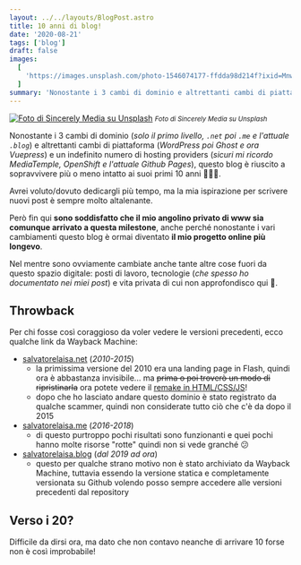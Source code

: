 ```yaml
---
layout: ../../layouts/BlogPost.astro
title: 10 anni di blog!
date: '2020-08-21'
tags: ['blog']
draft: false
images:
  [
    'https://images.unsplash.com/photo-1546074177-ffdda98d214f?ixid=MnwxMjA3fDB8MHxwaG90by1wYWdlfHx8fGVufDB8fHx8&ixlib=rb-1.2.1&auto=format&fit=crop&w=1200&q=80',
  ]
summary: 'Nonostante i 3 cambi di dominio e altrettanti cambi di piattaforma e un indefinito numero di hosting providers, questo blog è riuscito a sopravvivere più o meno intatto ai suoi primi 10 anni 🥳🎊🎉.'
---
```


[![Foto di Sincerely Media su Unsplash](https://images.unsplash.com/photo-1546074177-ffdda98d214f?ixid=MnwxMjA3fDB8MHxwaG90by1wYWdlfHx8fGVufDB8fHx8&ixlib=rb-1.2.1&auto=format&fit=crop&w=967&q=80)](https://unsplash.com/@sincerelymedia) <small>_Foto di Sincerely Media su Unsplash_</small>

Nonostante i 3 cambi di dominio (_solo il primo livello, `.net` poi `.me` e l'attuale `.blog`_) e altrettanti cambi di piattaforma (_WordPress poi Ghost e ora Vuepress_) e un indefinito numero di hosting providers (_sicuri mi ricordo MediaTemple, OpenShift e l'attuale Github Pages_), questo blog è riuscito a sopravvivere più o meno intatto ai suoi primi 10 anni 🥳🎊🎉.

Avrei voluto/dovuto dedicargli più tempo, ma la mia ispirazione per scrivere nuovi post è sempre molto altalenante.

Però fin qui **sono soddisfatto che il mio angolino privato di www sia comunque arrivato a questa milestone**, anche perché nonostante i vari cambiamenti questo blog è ormai diventato **il mio progetto online più longevo**.

Nel mentre sono ovviamente cambiate anche tante altre cose fuori da questo spazio digitale: posti di lavoro, tecnologie (_che spesso ho documentato nei miei post_) e vita privata di cui non approfondisco qui 🙂.

## Throwback

Per chi fosse così coraggioso da voler vedere le versioni precedenti, ecco qualche link da Wayback Machine:

- [salvatorelaisa.net](https://web.archive.org/web/20210615000000*/salvatorelaisa.net) (_2010-2015_)
  - la primissima versione del 2010 era una landing page in Flash, quindi ora è abbastanza invisibile... ma <del>prima o poi troverò un modo di ripristinarla</del> ora potete vedere il [remake in HTML/CSS/JS](https://moebiusmania.github.io/sl-landingpage-2009/)!
  - dopo che ho lasciato andare questo dominio è stato registrato da qualche scammer, quindi non considerate tutto ciò che c'è da dopo il 2015
- [salvatorelaisa.me](https://web.archive.org/web/20160801000000*/salvatorelaisa.me) (_2016-2018_)
  - di questo purtroppo pochi risultati sono funzionanti e quei pochi hanno molte risorse "rotte" quindi non si vede granché 😕
- [salvatorelaisa.blog](https://github.com/moebiusmania/salvatorelaisa.blog/commits/main) (_dal 2019 ad ora_)
  - questo per qualche strano motivo non è stato archiviato da Wayback Machine, tuttavia essendo la versione statica e completamente versionata su Github volendo posso sempre accedere alle versioni precedenti dal repository

## Verso i 20?

Difficile da dirsi ora, ma dato che non contavo neanche di arrivare 10 forse non è così improbabile!
